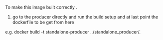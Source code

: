 To make this image built correctly .

1) go to the producer directly and run the build setup and at last point the dockerfile to be get from here

e.g. docker build -t standalone-producer ../standalone_producer/.
